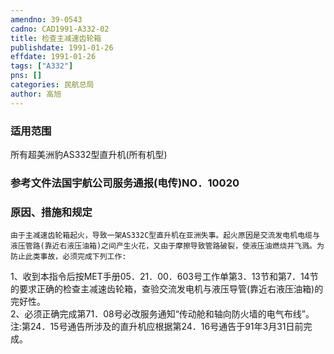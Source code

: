 ```yaml
---
amendno: 39-0543  
cadno: CAD1991-A332-02  
title: 检查主减速齿轮箱  
publishdate: 1991-01-26  
effdate: 1991-01-26  
tags: ["A332"]  
pns: []  
categories: 民航总局  
author: 高旭  
---
```

  
### 适用范围  
所有超美洲豹AS332型直升机(所有机型)  
  
<!--more-->  
### 参考文件法国宇航公司服务通报(电传)NO．10020  
  
### 原因、措施和规定  
    由于主减速齿轮箱起火，导致一架AS332C型直升机在亚洲失事。起火原因是交流发电机电缆与液压管路(靠近右液压油箱)之间产生火花，又由于摩擦导致管路破裂，使液压油燃烧并飞溅。为防止此类事故，必须完成下列工作:  
1、收到本指令后按MET手册05．21．00．603号工作单第3．13节和第7．14节的要求正确的检查主减速齿轮箱，查验交流发电机与液压导管(靠近右液压油箱)的完好性。  
2、必须正确完成第71．08号必改服务通知“传动舱和轴向防火墙的电气布线”。  
    注:第24．15号通告所涉及的直升机应根据第24．16号通告于91年3月31日前完成。  
